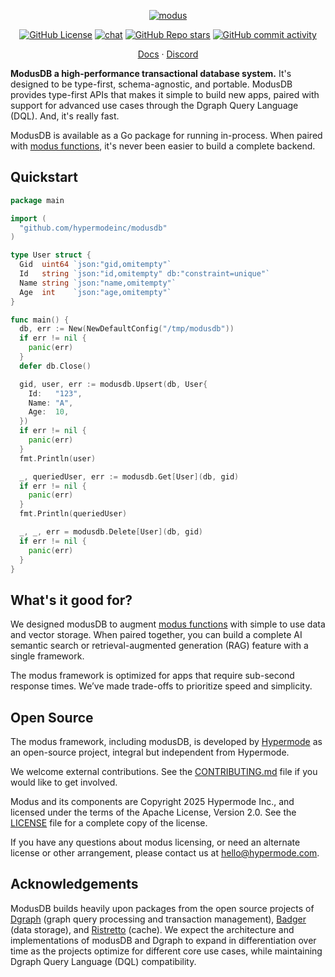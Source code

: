 <!-- markdownlint-disable first-line-heading -->
<div align="center">

[![modus](https://github.com/user-attachments/assets/1a6020bd-d041-4dd0-b4a9-ce01dc015b65)](https://github.com/hypermodeinc/modusdb)

[![GitHub License](https://img.shields.io/github/license/hypermodeinc/modusdb)](https://github.com/hypermodeinc/modusdb?tab=Apache-2.0-1-ov-file#readme)
[![chat](https://img.shields.io/discord/1267579648657850441)](https://discord.gg/NJQ4bJpffF)
[![GitHub Repo stars](https://img.shields.io/github/stars/hypermodeinc/modusdb)](https://github.com/hypermodeinc/modusdb/stargazers)
[![GitHub commit activity](https://img.shields.io/github/commit-activity/m/hypermodeinc/modusdb)](https://github.com/hypermodeinc/modusdb/commits/main/)

</div>

<p align="center">
   <a href="https://docs.hypermode.com/">Docs</a>
   <span> · </span>
   <a href="https://discord.gg/4z4GshR7fq">Discord</a>
<p>

**ModusDB a high-performance transactional database system.** It's designed to be type-first,
schema-agnostic, and portable. ModusDB provides type-first APIs that makes it simple to build new
apps, paired with support for advanced use cases through the Dgraph Query Language (DQL). And, it's
really fast.

ModusDB is available as a Go package for running in-process. When paired with
[modus functions](https://github.com/hypermodeinc/modus), it's never been easier to build a complete
backend.

## Quickstart

```go
package main

import (
  "github.com/hypermodeinc/modusdb"
)

type User struct {
  Gid  uint64 `json:"gid,omitempty"`
  Id   string `json:"id,omitempty" db:"constraint=unique"`
  Name string `json:"name,omitempty"`
  Age  int    `json:"age,omitempty"`
}

func main() {
  db, err := New(NewDefaultConfig("/tmp/modusdb"))
  if err != nil {
    panic(err)
  }
  defer db.Close()

  gid, user, err := modusdb.Upsert(db, User{
    Id:   "123",
    Name: "A",
    Age:  10,
  })
  if err != nil {
    panic(err)
  }
  fmt.Println(user)

  _, queriedUser, err := modusdb.Get[User](db, gid)
  if err != nil {
    panic(err)
  }
  fmt.Println(queriedUser)

  _, _, err = modusdb.Delete[User](db, gid)
  if err != nil {
    panic(err)
  }
}
```

## What's it good for?

We designed modusDB to augment [modus functions](https://github.com/hypermodeinc/modus) with simple
to use data and vector storage. When paired together, you can build a complete AI semantic search or
retrieval-augmented generation (RAG) feature with a single framework.

The modus framework is optimized for apps that require sub-second response times. We’ve made
trade-offs to prioritize speed and simplicity.

## Open Source

The modus framework, including modusDB, is developed by [Hypermode](https://hypermode.com/) as an
open-source project, integral but independent from Hypermode.

We welcome external contributions. See the [CONTRIBUTING.md](./CONTRIBUTING.md) file if you would
like to get involved.

Modus and its components are Copyright 2025 Hypermode Inc., and licensed under the terms of the
Apache License, Version 2.0. See the [LICENSE](./LICENSE) file for a complete copy of the license.

If you have any questions about modus licensing, or need an alternate license or other arrangement,
please contact us at hello@hypermode.com.

## Acknowledgements

ModusDB builds heavily upon packages from the open source projects of
[Dgraph](https://github.com/dgraph-io/dgraph) (graph query processing and transaction management),
[Badger](https://github.com/dgraph-io/badger) (data storage), and
[Ristretto](https://github.com/dgraph-io/ristretto) (cache). We expect the architecture and
implementations of modusDB and Dgraph to expand in differentiation over time as the projects
optimize for different core use cases, while maintaining Dgraph Query Language (DQL) compatibility.
